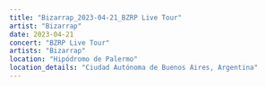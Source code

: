 ```yaml
---
title: "Bizarrap_2023-04-21_BZRP Live Tour"
artist: "Bizarrap"
date: 2023-04-21
concert: "BZRP Live Tour"
artists: "Bizarrap"
location: "Hipódromo de Palermo"
location_details: "Ciudad Autónoma de Buenos Aires, Argentina"
---
```


